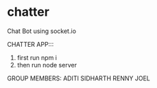 # chatter
Chat Bot using socket.io

CHATTER APP:::


1. first run npm i
2. then run node server

GROUP MEMBERS:
ADITI
SIDHARTH
RENNY
JOEL
